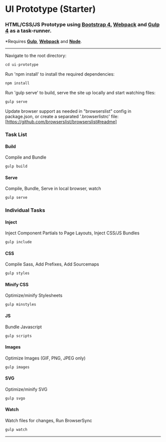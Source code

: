 # UI Prototype (Starter)
### HTML/CSS/JS Prototype using **[Bootstrap 4](http://getbootstrap.com/)**, **[Webpack](https://webpack.js.org)** and **[Gulp 4](https://gulpjs.org/)** as a task-runner.
*Requires **[Gulp](https://github.com/gulpjs/gulp/blob/master/docs/getting-started.md)**, **[Webpack](https://github.com/webpack)** and **[Node](https://nodejs.org/en/download/)**.

---

Navigate to the root directory:
```js
cd ui-prototype
```

Run 'npm install' to install the required dependencies:
```js
npm install
```

Run 'gulp serve' to build, serve the site up locally and start watching files:
```js
gulp serve
```

Update browser support as needed in "browserslist" config in package.json, or create a separated '.browserlistrc' file:
[https://github.com/browserslist/browserslist#readme]

### Task List

#### Build
Compile and Bundle
```js
gulp build
```

#### Serve
Compile, Bundle, Serve in local browser, watch
```js
gulp serve
```

### Individual Tasks 

#### Inject
Inject Component Partials to Page Layouts, Inject CSS/JS Bundles
```js
gulp include
```

#### CSS
Compile Sass, Add Prefixes, Add Sourcemaps
```js
gulp styles
```

#### Minify CSS
Optimize/minify Stylesheets
```js
gulp minstyles
```

#### JS
Bundle Javascript
```js
gulp scripts
```

#### Images
Optimize Images (GIF, PNG, JPEG only)
```js
gulp images
```

#### SVG
Optimize/minify SVG
```js
gulp svgo
```

#### Watch
Watch files for changes, Run BrowserSync
```js
gulp watch
```

---

